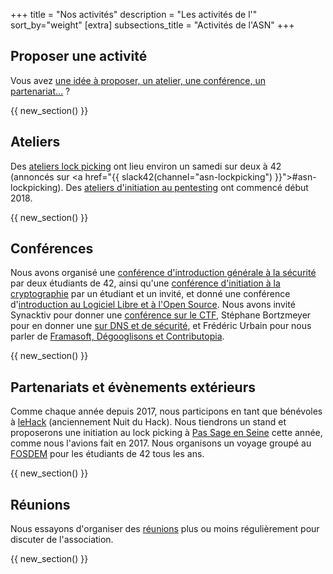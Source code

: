 +++
title = "Nos activités"
description = "Les activités de l'"
sort_by="weight"
[extra]
subsections_title = "Activités de l'ASN"
+++

## Proposer une activité

Vous avez [une idée à proposer, un atelier, une conférence, un
partenariat…](./documentation/activités/proposer_une_activité/index.md) ?

{{ new_section() }}

## Ateliers

Des [ateliers lock picking](./activités/lock-picking/_index.md) ont lieu
environ un samedi sur deux à 42 (annoncés sur <a href="{{
slack42(channel="asn-lockpicking") }}">#asn-lockpicking</a>). Des [ateliers
d'initiation au pentesting](./activités/ateliers-pentest/_index.md) ont
commencé début 2018.

{{ new_section() }}

## Conférences

Nous avons organisé une [conférence d'introduction générale à la
sécurité](./activités/conférences/introduction_securité_informatique/index.md)
par deux étudiants de 42, ainsi qu'une [conférence d'initiation à la
cryptographie](./activités/conférences/introduction_cryptographie/index.md) par
un étudiant et un invité, et donné une conférence d'[introduction au Logiciel
Libre et à l'Open
Source](./activités/conférences/introduction_libre_open_source/index.md).
Nous avons invité Synacktiv pour donner une [conférence sur le
CTF](./activités/conférences/introduction_ctf/index.md), Stéphane Bortzmeyer
pour en donner une [sur DNS et de
sécurité](./activités/conférences/dns_bortzmeyer/index.md), et Frédéric Urbain
pour nous parler de [Framasoft, Dégooglisons et
Contributopia](./activités/conférences/framasoft_contributopia/index.md).

{{ new_section() }}

## Partenariats et évènements extérieurs

Comme chaque année depuis 2017, nous participons en tant que bénévoles à
[leHack](./activités/le_hack/_index.md) (anciennement Nuit du Hack).
Nous tiendrons un stand et proposerons une initiation au lock picking à [Pas
Sage en Seine](./activités/passage_en_seine/_index.md) cette année, comme nous
l'avions fait en 2017.
Nous organisons un voyage groupé au [FOSDEM](./activités/fosdem/_index.md) pour
les étudiants de 42 tous les ans.

{{ new_section() }}

## Réunions

Nous essayons d'organiser des [réunions](./activités/réunions/_index.md) plus
ou moins régulièrement pour discuter de l'association.

{{ new_section() }}
